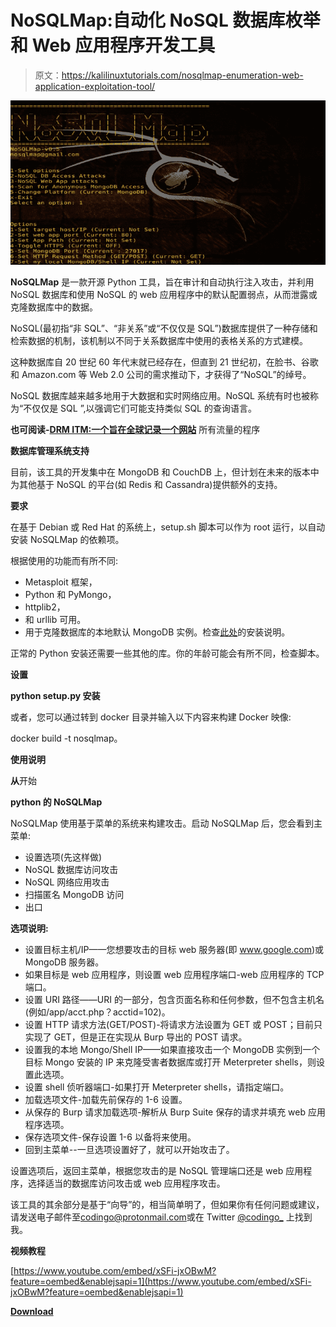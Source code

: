# NoSQLMap:自动化 NoSQL 数据库枚举和 Web 应用程序开发工具

> 原文：<https://kalilinuxtutorials.com/nosqlmap-enumeration-web-application-exploitation-tool/>

[![NoSQLMap : Automated NoSQL Database Enumeration & Web Application Exploitation Tool](img//54d9237bf0df80867884ad14444d8a12.png "NoSQLMap : Automated NoSQL Database Enumeration & Web Application Exploitation Tool")](https://1.bp.blogspot.com/-gy5ARzsH73k/XVZ3uHAYn3I/AAAAAAAAB_I/_qqAws-W2KMqVdl0FwZpZ3mb13fd21iBQCLcBGAs/s1600/NoSQLMap-v0-5%25281%2529.png)

**NoSQLMap** 是一款开源 Python 工具，旨在审计和自动执行注入攻击，并利用 NoSQL 数据库和使用 NoSQL 的 web 应用程序中的默认配置弱点，从而泄露或克隆数据库中的数据。

NoSQL(最初指“非 SQL”、“非关系”或“不仅仅是 SQL”)数据库提供了一种存储和检索数据的机制，该机制以不同于关系数据库中使用的表格关系的方式建模。

这种数据库自 20 世纪 60 年代末就已经存在，但直到 21 世纪初，在脸书、谷歌和 Amazon.com 等 Web 2.0 公司的需求推动下，才获得了“NoSQL”的绰号。

NoSQL 数据库越来越多地用于大数据和实时网络应用。NoSQL 系统有时也被称为“不仅仅是 SQL ”,以强调它们可能支持类似 SQL 的查询语言。

**也可阅读-[DRM ITM:一个旨在全球记录一个网站](https://kalilinuxtutorials.com/drmitm-globally-log-traffic-website/)** 所有流量的程序

**数据库管理系统支持**

目前，该工具的开发集中在 MongoDB 和 CouchDB 上，但计划在未来的版本中为其他基于 NoSQL 的平台(如 Redis 和 Cassandra)提供额外的支持。

**要求**

在基于 Debian 或 Red Hat 的系统上，setup.sh 脚本可以作为 root 运行，以自动安装 NoSQLMap 的依赖项。

根据使用的功能而有所不同:

*   Metasploit 框架，
*   Python 和 PyMongo，
*   httplib2，
*   和 urllib 可用。
*   用于克隆数据库的本地默认 MongoDB 实例。检查[此处](http://docs.mongodb.org/manual/installation/)的安装说明。

正常的 Python 安装还需要一些其他的库。你的年龄可能会有所不同，检查脚本。

**设置**

**python setup.py 安装**

或者，您可以通过转到 docker 目录并输入以下内容来构建 Docker 映像:

docker build -t nosqlmap。

**使用说明**

**从**开始

**python 的 NoSQLMap**

NoSQLMap 使用基于菜单的系统来构建攻击。启动 NoSQLMap 后，您会看到主菜单:

*   设置选项(先这样做)
*   NoSQL 数据库访问攻击
*   NoSQL 网络应用攻击
*   扫描匿名 MongoDB 访问
*   出口

**选项说明:**

*   设置目标主机/IP——您想要攻击的目标 web 服务器(即 www.google.com)或 MongoDB 服务器。
*   如果目标是 web 应用程序，则设置 web 应用程序端口-web 应用程序的 TCP 端口。
*   设置 URI 路径——URI 的一部分，包含页面名称和任何参数，但不包含主机名(例如/app/acct.php？acctid=102)。
*   设置 HTTP 请求方法(GET/POST)-将请求方法设置为 GET 或 POST；目前只实现了 GET，但是正在实现从 Burp 导出的 POST 请求。
*   设置我的本地 Mongo/Shell IP——如果直接攻击一个 MongoDB 实例到一个目标 Mongo 安装的 IP 来克隆受害者数据库或打开 Meterpreter shells，则设置此选项。
*   设置 shell 侦听器端口-如果打开 Meterpreter shells，请指定端口。
*   加载选项文件-加载先前保存的 1-6 设置。
*   从保存的 Burp 请求加载选项-解析从 Burp Suite 保存的请求并填充 web 应用程序选项。
*   保存选项文件-保存设置 1-6 以备将来使用。
*   回到主菜单--一旦选项设置好了，就可以开始攻击了。

设置选项后，返回主菜单，根据您攻击的是 NoSQL 管理端口还是 web 应用程序，选择适当的数据库访问攻击或 web 应用程序攻击。

该工具的其余部分是基于“向导”的，相当简单明了，但如果你有任何问题或建议，请发送电子邮件至[codingo@protonmail.com](mailto:codingo@protonmail.com)或在 Twitter [@codingo_](https://twitter.com/codingo_) 上找到我。

**视频教程**

[https://www.youtube.com/embed/xSFi-jxOBwM?feature=oembed&enablejsapi=1](https://www.youtube.com/embed/xSFi-jxOBwM?feature=oembed&enablejsapi=1)

[**Download**](https://github.com/codingo/NoSQLMap)